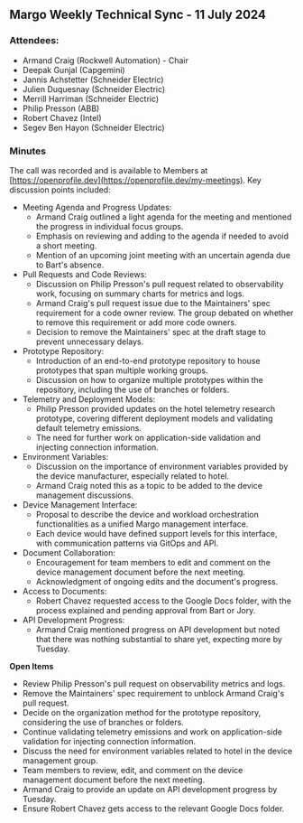 ## Margo Weekly Technical Sync - 11 July 2024

### Attendees:
* Armand Craig (Rockwell Automation) - Chair
* Deepak Gunjal (Capgemini)
* Jannis Achstetter (Schneider Electric)
* Julien Duquesnay (Schneider Electric)
* Merrill Harriman (Schneider Electric)
* Philip Presson (ABB)
* Robert Chavez (Intel)
* Segev Ben Hayon (Schneider Electric)
  
### Minutes
The call was recorded and is available to Members at [https://openprofile.dev](https://openprofile.dev/my-meetings). Key discussion points included:

* Meeting Agenda and Progress Updates:
   - Armand Craig outlined a light agenda for the meeting and mentioned the progress in individual focus groups.
   - Emphasis on reviewing and adding to the agenda if needed to avoid a short meeting.
   - Mention of an upcoming joint meeting with an uncertain agenda due to Bart's absence.
* Pull Requests and Code Reviews:
   - Discussion on Philip Presson's pull request related to observability work, focusing on summary charts for metrics and logs.
   - Armand Craig's pull request issue due to the Maintainers' spec requirement for a code owner review. The group debated on whether to remove this requirement or add more code owners.
   - Decision to remove the Maintainers' spec at the draft stage to prevent unnecessary delays.
* Prototype Repository:
   - Introduction of an end-to-end prototype repository to house prototypes that span multiple working groups.
   - Discussion on how to organize multiple prototypes within the repository, including the use of branches or folders.
* Telemetry and Deployment Models:
   - Philip Presson provided updates on the hotel telemetry research prototype, covering different deployment models and validating default telemetry emissions.
   - The need for further work on application-side validation and injecting connection information.
* Environment Variables:
   - Discussion on the importance of environment variables provided by the device manufacturer, especially related to hotel.
   - Armand Craig noted this as a topic to be added to the device management discussions.
* Device Management Interface:
   - Proposal to describe the device and workload orchestration functionalities as a unified Margo management interface.
   - Each device would have defined support levels for this interface, with communication patterns via GitOps and API.
* Document Collaboration:
    - Encouragement for team members to edit and comment on the device management document before the next meeting.
    - Acknowledgment of ongoing edits and the document's progress.
* Access to Documents:
    - Robert Chavez requested access to the Google Docs folder, with the process explained and pending approval from Bart or Jory.
* API Development Progress:
    - Armand Craig mentioned progress on API development but noted that there was nothing substantial to share yet, expecting more by Tuesday.

**Open Items**
   - Review Philip Presson's pull request on observability metrics and logs.
   - Remove the Maintainers' spec requirement to unblock Armand Craig's pull request.
   - Decide on the organization method for the prototype repository, considering the use of branches or folders.
   - Continue validating telemetry emissions and work on application-side validation for injecting connection information.
   - Discuss the need for environment variables related to hotel in the device management group.
   - Team members to review, edit, and comment on the device management document before the next meeting.
   - Armand Craig to provide an update on API development progress by Tuesday.
   - Ensure Robert Chavez gets access to the relevant Google Docs folder.
